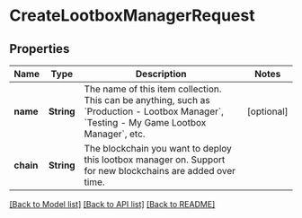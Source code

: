 # CreateLootboxManagerRequest

## Properties
Name | Type | Description | Notes
------------ | ------------- | ------------- | -------------
**name** | **String** | The name of this item collection. This can be anything, such as &#x60;Production - Lootbox Manager&#x60;, &#x60;Testing - My Game Lootbox Manager&#x60;, etc. | [optional] 
**chain** | **String** | The blockchain you want to deploy this lootbox manager on. Support for new blockchains are added over time. | 

[[Back to Model list]](../README.md#documentation-for-models) [[Back to API list]](../README.md#documentation-for-api-endpoints) [[Back to README]](../README.md)



